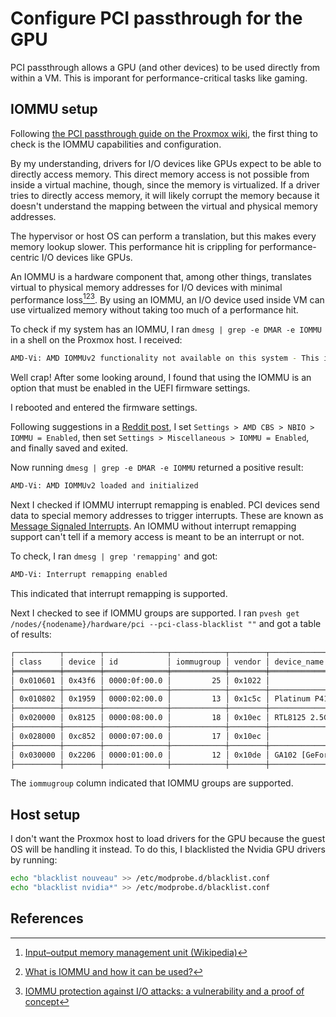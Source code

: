 # Configure PCI passthrough for the GPU

PCI passthrough allows a GPU (and other devices) to be used directly from within a VM.
This is imporant for performance-critical tasks like gaming.

## IOMMU setup

Following [the PCI passthrough guide on the Proxmox wiki](passthrough-guide),
the first thing to check is the IOMMU capabilities and configuration.

[passthrough-guide]: https://web.archive.org/web/20240203023530/https://pve.proxmox.com/wiki/PCI_Passthrough

By my understanding, drivers for I/O devices like GPUs expect to be able to directly access memory.
This direct memory access is not possible from inside a virtual machine, though, since the memory is virtualized.
If a driver tries to directly access memory, it will likely corrupt the memory
because it doesn't understand the mapping between the virtual and physical memory addresses.

The hypervisor or host OS can perform a translation, but this makes every memory lookup slower.
This performance hit is crippling for performance-centric I/O devices like GPUs.

An IOMMU is a hardware component that, among other things,
translates virtual to physical memory addresses for I/O devices with minimal performance loss[^1][^2][^3].
By using an IOMMU, an I/O device used inside VM can use virtualized memory without taking too much of a performance hit.

To check if my system has an IOMMU, I ran `dmesg | grep -e DMAR -e IOMMU` in a shell on the Proxmox host.
I received:

```sh
AMD-Vi: AMD IOMMUv2 functionality not available on this system - This is not a bug.
```

Well crap!
After some looking around, I found that using the IOMMU is an option that must be enabled in the UEFI firmware settings.

I rebooted and entered the firmware settings.

Following suggestions in a [Reddit post](reddit-enable-iommu),
I set `Settings > AMD CBS > NBIO > IOMMU = Enabled`,
then set `Settings > Miscellaneous > IOMMU = Enabled`,
and finally saved and exited.

[reddit-enable-iommu]: https://web.archive.org/web/20240219190649/https://old.reddit.com/r/gigabyte/comments/12cl7fa/cant_enable_iommu_on_b650m/

Now running `dmesg | grep -e DMAR -e IOMMU` returned a positive result:

```sh
AMD-Vi: AMD IOMMUv2 loaded and initialized
```

Next I checked if IOMMU interrupt remapping is enabled.
PCI devices send data to special memory addresses to trigger interrupts.
These are known as [Message Signaled Interrupts](https://web.archive.org/web/20240115070533/https://en.wikipedia.org/wiki/Message_Signaled_Interrupts).
An IOMMU without interrupt remapping support can't tell if a memory access is meant to be an interrupt or not.

To check, I ran `dmesg | grep 'remapping'` and got:

```sh
AMD-Vi: Interrupt remapping enabled
```

This indicated that interrupt remapping is supported.

Next I checked to see if IOMMU groups are supported.
I ran `pvesh get /nodes/{nodename}/hardware/pci --pci-class-blacklist ""` and got a table of results:

```sh
┌──────────┬────────┬──────────────┬────────────┬────────┬────────────────────────────────────────────────
│ class    │ device │ id           │ iommugroup │ vendor │ device_name
╞══════════╪════════╪══════════════╪════════════╪════════╪════════════════════════════════════════════════
│ 0x010601 │ 0x43f6 │ 0000:0f:00.0 │         25 │ 0x1022 │
├──────────┼────────┼──────────────┼────────────┼────────┼────────────────────────────────────────────────
│ 0x010802 │ 0x1959 │ 0000:02:00.0 │         13 │ 0x1c5c │ Platinum P41 NVMe Solid State Drive 2TB
├──────────┼────────┼──────────────┼────────────┼────────┼────────────────────────────────────────────────
│ 0x020000 │ 0x8125 │ 0000:08:00.0 │         18 │ 0x10ec │ RTL8125 2.5GbE Controller
├──────────┼────────┼──────────────┼────────────┼────────┼────────────────────────────────────────────────
│ 0x028000 │ 0xc852 │ 0000:07:00.0 │         17 │ 0x10ec │
├──────────┼────────┼──────────────┼────────────┼────────┼────────────────────────────────────────────────
│ 0x030000 │ 0x2206 │ 0000:01:00.0 │         12 │ 0x10de │ GA102 [GeForce RTX 3080]
├──────────┼────────┼──────────────┼────────────┼────────┼────────────────────────────────────────────────
```

The `iommugroup` column indicated that IOMMU groups are supported.

## Host setup

I don't want the Proxmox host to load drivers for the GPU because the guest OS will be handling it instead.
To do this, I blacklisted the Nvidia GPU drivers by running:

```sh
echo "blacklist nouveau" >> /etc/modprobe.d/blacklist.conf
echo "blacklist nvidia*" >> /etc/modprobe.d/blacklist.conf
```

## References

[^1]: [Input–output memory management unit (Wikipedia)](https://web.archive.org/web/20240201160518/https://en.wikipedia.org/wiki/Input%E2%80%93output_memory_management_unit)
[^2]: [What is IOMMU and how it can be used?](https://web.archive.org/web/20230923133045/https://blog.3mdeb.com/2021/2021-01-13-iommu/)
[^3]: [IOMMU protection against I/O attacks: a vulnerability and a proof of concept](https://web.archive.org/web/20230711052741/https://journal-bcs.springeropen.com/articles/)
